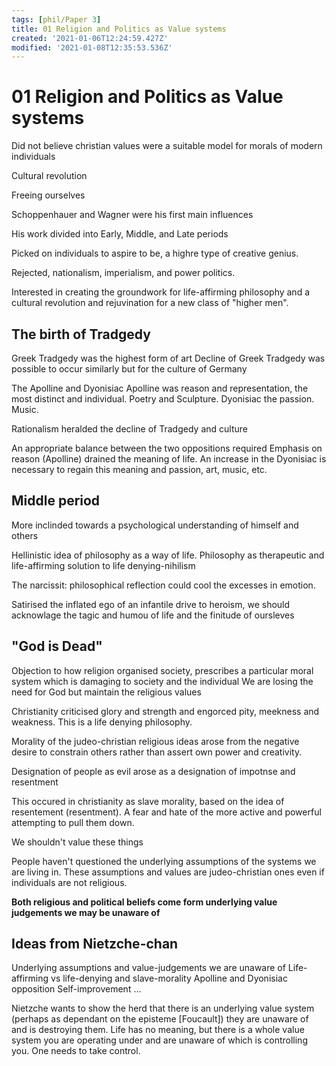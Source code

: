 ```yaml
---
tags: [phil/Paper 3]
title: 01 Religion and Politics as Value systems
created: '2021-01-06T12:24:59.427Z'
modified: '2021-01-08T12:35:53.536Z'
---
```


# 01 Religion and Politics as Value systems

Did not believe christian values were a suitable model for morals of modern individuals

Cultural revolution

Freeing ourselves


Schoppenhauer and Wagner were his first main influences



His work divided into Early, Middle, and Late periods

Picked on individuals to aspire to be, a highre type of creative genius.

Rejected, nationalism, imperialism, and power politics.

Interested in creating the groundwork for life-affirming philosophy and a cultural revolution and rejuvination for a new class of "higher men".

## The birth of Tradgedy
Greek Tradgedy was the highest form of art
Decline of Greek Tradgedy was possible to occur similarly but for the culture of Germany

The Apolline and Dyonisiac
Apolline was reason and representation, the most distinct and individual. Poetry and Sculpture.
Dyonisiac the passion. Music.

Rationalism heralded the decline of Tradgedy and culture

An appropriate balance between the two oppositions required
Emphasis on reason (Apolline) drained the meaning of life.
An increase in the Dyonisiac is necessary to regain this meaning and passion, art, music, etc.

## Middle period
More inclinded towards a psychological understanding of himself and others

Hellinistic idea of philosophy as a way of life.
Philosophy as therapeutic and life-affirming solution to life denying-nihilism

The narcissit: philosophical reflection could cool the excesses in emotion.

Satirised the inflated ego of an infantile drive to heroism, we should acknowlage the tagic and humou of life and the finitude of oursleves

## "God is Dead"
Objection to how religion organised society, prescribes a particular moral system which is damaging to society and the individual
We are losing the need for God but maintain the religious values

Christianity criticised glory and strength and engorced pity, meekness and weakness. This is a life denying philosophy.

Morality of the judeo-christian religious ideas arose from the negative desire to constrain others rather than assert own power and creativity.

Designation of people as evil arose as a designation of impotnse and resentment

This occured in christianity as slave morality, based on the idea of resentement (resentment). A fear and hate of the more active and powerful attempting to pull them down.

We shouldn't value these things



People haven't questioned the underlying assumptions of the systems we are living in. These assumptions and values are judeo-christian ones even if individuals are not religious.

**Both religious and political beliefs come form underlying value judgements we may be unaware of**


## Ideas from Nietzche-chan
Underlying assumptions and value-judgements we are unaware of
Life-affirming vs life-denying and slave-morality
Apolline and Dyonisiac opposition
Self-improvement
...

Nietzche wants to show the herd that there is an underlying value system (perhaps as dependant on the episteme [Foucault]) they are unaware of and is destroying them.
Life has no meaning, but there is a whole value system you are operating under and are unaware of which is controlling you. One needs to take control.

